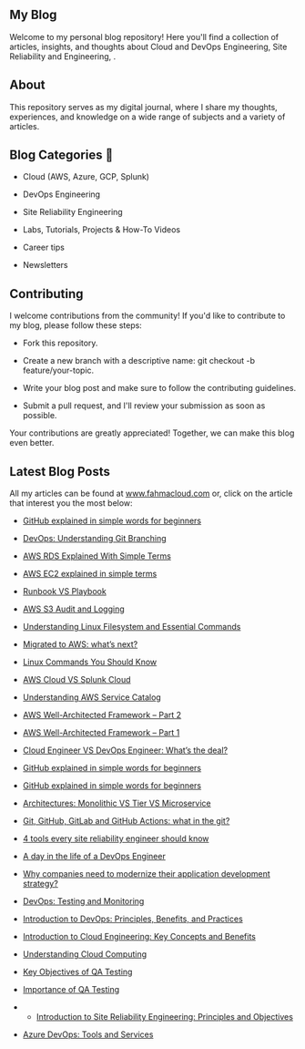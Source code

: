 ## My Blog 

Welcome to my personal blog repository! Here you'll find a collection of articles, insights, and thoughts about Cloud and DevOps Engineering, Site Reliability and Engineering, . 


## About 

This repository serves as my digital journal, where I share my thoughts, experiences, and knowledge on a wide range of subjects and a variety of articles.


## Blog Categories 📖

- Cloud (AWS, Azure, GCP, Splunk)

- DevOps Engineering

- Site Reliability Engineering

- Labs, Tutorials, Projects & How-To Videos

- Career tips

- Newsletters


## Contributing 

I welcome contributions from the community! If you'd like to contribute to my blog, please follow these steps:

- Fork this repository.

- Create a new branch with a descriptive name: git checkout -b feature/your-topic.

- Write your blog post and make sure to follow the contributing guidelines.

- Submit a pull request, and I'll review your submission as soon as possible.

Your contributions are greatly appreciated! Together, we can make this blog even better.


## Latest Blog Posts

All my articles can be found at www.fahmacloud.com or, click on the article that interest you the most below:

- [GitHub explained in simple words for beginners](https://fahmacloud.com/github-explained-in-simple-words-for-beginners/)

- [DevOps: Understanding Git Branching](https://fahmacloud.com/understanding-git-branching/)

- [AWS RDS Explained With Simple Terms](https://fahmacloud.com/aws-rds-explained-with-simple-terms/)

- [AWS EC2 explained in simple terms](https://fahmacloud.com/aws-ec2-explained-in-simple-terms/)

- [Runbook VS Playbook](https://fahmacloud.com/runbook-vs-playbook/)

- [AWS S3 Audit and Logging](https://fahmacloud.com/aws-s3-audit-and-logging/)

- [Understanding Linux Filesystem and Essential Commands](https://fahmacloud.com/understanding-linux-filesystem-and-essential-commands/)

- [Migrated to AWS: what’s next?](https://fahmacloud.com/migrated-to-aws-whats-next/)

- [Linux Commands You Should Know](https://fahmacloud.com/linux-commands-you-should-know/)

- [AWS Cloud VS Splunk Cloud](https://fahmacloud.com/aws-cloud-vs-splunk-cloud/)

- [Understanding AWS Service Catalog](https://fahmacloud.com/understanding-aws-service-catalog/)

- [AWS Well-Architected Framework – Part 2](https://fahmacloud.com/aws-well-architected-framework-part-2/)

- [AWS Well-Architected Framework – Part 1](https://fahmacloud.com/aws-well-architected-framework-part-1/)

- [Cloud Engineer VS DevOps Engineer: What’s the deal?](https://fahmacloud.com/cloud-engineer-vs-devops-engineer-whats-the-deal/)

- [GitHub explained in simple words for beginners](https://fahmacloud.com/github-explained-in-simple-words-for-beginners/)

- [GitHub explained in simple words for beginners](https://fahmacloud.com/github-explained-in-simple-words-for-beginners/)

- [Architectures: Monolithic VS Tier VS Microservice](https://fahmacloud.com/architectures-monolithic-vs-tier-vs-microservice/)

- [Git, GitHub, GitLab and GitHub Actions: what in the git?](https://fahmacloud.com/git-github-gitlab-and-github-actions-what-in-the-git/)

- [4 tools every site reliability engineer should know](https://fahmacloud.com/4-tools-every-site-reliability-engineer-should-know/)

- [A day in the life of a DevOps Engineer](https://fahmacloud.com/a-day-in-the-life-of-a-devops-engineer/)

- [Why companies need to modernize their application development strategy?](https://fahmacloud.com/why-companies-need-to-modernize-their-application-development-strategy/)

- [DevOps: Testing and Monitoring](https://fahmacloud.com/devops-testing-and-monitoring/)

- [Introduction to DevOps: Principles, Benefits, and Practices](https://fahmacloud.com/introduction-to-devops-principles-benefits-and-practices/)

- [Introduction to Cloud Engineering: Key Concepts and Benefits](https://fahmacloud.com/introduction-to-cloud-engineering-key-concepts-and-benefits/)

- [Understanding Cloud Computing](https://fahmacloud.com/understanding-cloud-computing/)

- [Key Objectives of QA Testing](https://fahmacloud.com/key-objectives-of-qa-testing/)

- [Importance of QA Testing](https://fahmacloud.com/importance-of-qa-testing/)

- - [Introduction to Site Reliability Engineering: Principles and Objectives](https://fahmacloud.com/introduction-to-site-reliability-engineering-principles-and-objectives/)

- [Azure DevOps: Tools and Services](https://fahmacloud.com/azure-devops-tools-and-services/)
